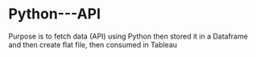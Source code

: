 # Python---API
Purpose is to fetch data (API) using Python then stored it in a Dataframe and then create flat file, then consumed in Tableau
